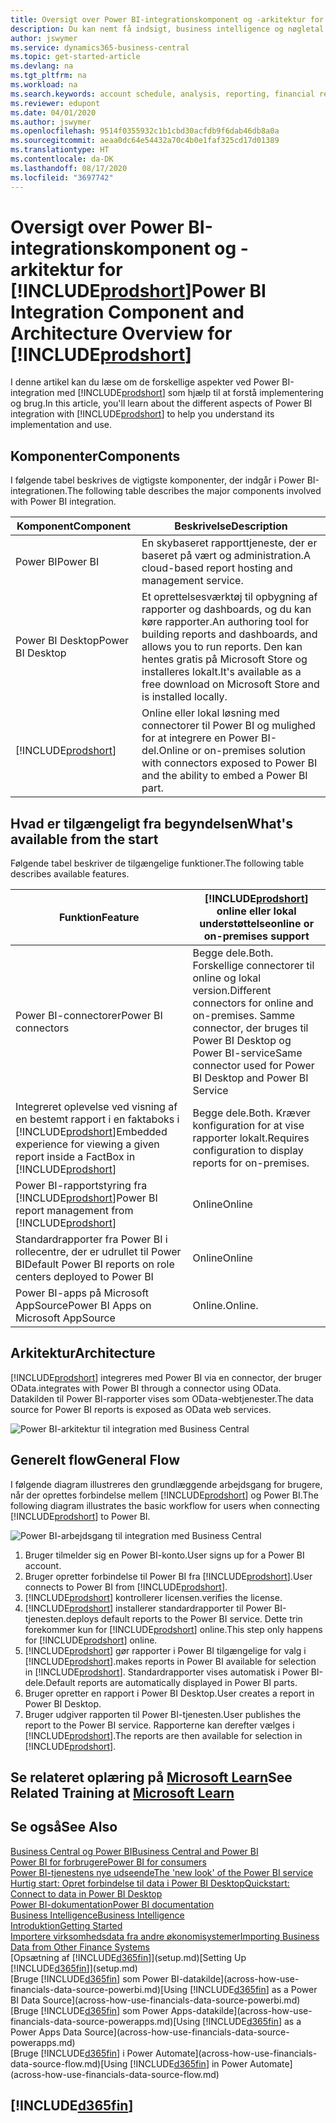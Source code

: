 ```yaml
---
title: Oversigt over Power BI-integrationskomponent og -arkitektur for Business central| Microsoft Docs
description: Du kan nemt få indsigt, business intelligence og nøgletal i dine Business Central-data med Business Central-apps for Power BI.
author: jswymer
ms.service: dynamics365-business-central
ms.topic: get-started-article
ms.devlang: na
ms.tgt_pltfrm: na
ms.workload: na
ms.search.keywords: account schedule, analysis, reporting, financial report, business intelligence, KPI
ms.reviewer: edupont
ms.date: 04/01/2020
ms.author: jswymer
ms.openlocfilehash: 9514f0355932c1b1cbd30acfdb9f6dab46db8a0a
ms.sourcegitcommit: aeaa0dc64e54432a70c4b0e1faf325cd17d01389
ms.translationtype: HT
ms.contentlocale: da-DK
ms.lasthandoff: 08/17/2020
ms.locfileid: "3697742"
---
```

# <a name="power-bi-integration-component-and-architecture-overview-for-prodshort"></a><span data-ttu-id="9a4fa-103">Oversigt over Power BI-integrationskomponent og -arkitektur for [!INCLUDE[prodshort](includes/prodshort.md)]</span><span class="sxs-lookup"><span data-stu-id="9a4fa-103">Power BI Integration Component and Architecture Overview for [!INCLUDE[prodshort](includes/prodshort.md)]</span></span>

<span data-ttu-id="9a4fa-104">I denne artikel kan du læse om de forskellige aspekter ved Power BI-integration med [!INCLUDE[prodshort](includes/prodshort.md)] som hjælp til at forstå implementering og brug.</span><span class="sxs-lookup"><span data-stu-id="9a4fa-104">In this article, you'll learn about the different aspects of Power BI integration with [!INCLUDE[prodshort](includes/prodshort.md)] to help you understand its implementation and use.</span></span>

## <a name="components"></a><span data-ttu-id="9a4fa-105">Komponenter</span><span class="sxs-lookup"><span data-stu-id="9a4fa-105">Components</span></span>

<span data-ttu-id="9a4fa-106">I følgende tabel beskrives de vigtigste komponenter, der indgår i Power BI-integrationen.</span><span class="sxs-lookup"><span data-stu-id="9a4fa-106">The following table describes the major components involved with Power BI integration.</span></span>

|<span data-ttu-id="9a4fa-107">Komponent</span><span class="sxs-lookup"><span data-stu-id="9a4fa-107">Component</span></span>|<span data-ttu-id="9a4fa-108">Beskrivelse</span><span class="sxs-lookup"><span data-stu-id="9a4fa-108">Description</span></span>|
|---------|-----------|
|<span data-ttu-id="9a4fa-109">Power BI</span><span class="sxs-lookup"><span data-stu-id="9a4fa-109">Power BI</span></span>|<span data-ttu-id="9a4fa-110">En skybaseret rapporttjeneste, der er baseret på vært og administration.</span><span class="sxs-lookup"><span data-stu-id="9a4fa-110">A cloud-based report hosting and management service.</span></span>|
|<span data-ttu-id="9a4fa-111">Power BI Desktop</span><span class="sxs-lookup"><span data-stu-id="9a4fa-111">Power BI Desktop</span></span>|<span data-ttu-id="9a4fa-112">Et oprettelsesværktøj til opbygning af rapporter og dashboards, og du kan køre rapporter.</span><span class="sxs-lookup"><span data-stu-id="9a4fa-112">An authoring tool for building reports and dashboards, and allows you to run reports.</span></span> <span data-ttu-id="9a4fa-113">Den kan hentes gratis på Microsoft Store og installeres lokalt.</span><span class="sxs-lookup"><span data-stu-id="9a4fa-113">It's available as a free download on Microsoft Store and is installed locally.</span></span>|
|[!INCLUDE[prodshort](includes/prodshort.md)]|<span data-ttu-id="9a4fa-114">Online eller lokal løsning med connectorer til Power BI og mulighed for at integrere en Power BI-del.</span><span class="sxs-lookup"><span data-stu-id="9a4fa-114">Online or on-premises solution with connectors exposed to Power BI and the ability to embed a Power BI part.</span></span>|

## <a name="whats-available-from-the-start"></a><span data-ttu-id="9a4fa-115">Hvad er tilgængeligt fra begyndelsen</span><span class="sxs-lookup"><span data-stu-id="9a4fa-115">What's available from the start</span></span>

<span data-ttu-id="9a4fa-116">Følgende tabel beskriver de tilgængelige funktioner.</span><span class="sxs-lookup"><span data-stu-id="9a4fa-116">The following table describes available features.</span></span>

|<span data-ttu-id="9a4fa-117">Funktion</span><span class="sxs-lookup"><span data-stu-id="9a4fa-117">Feature</span></span>|[!INCLUDE[prodshort](includes/prodshort.md)] <span data-ttu-id="9a4fa-118">online eller lokal understøttelse</span><span class="sxs-lookup"><span data-stu-id="9a4fa-118">online or on-premises support</span></span>|
|-------|---------------------|
|<span data-ttu-id="9a4fa-119">Power BI-connectorer</span><span class="sxs-lookup"><span data-stu-id="9a4fa-119">Power BI connectors</span></span>|<span data-ttu-id="9a4fa-120">Begge dele.</span><span class="sxs-lookup"><span data-stu-id="9a4fa-120">Both.</span></span> <span data-ttu-id="9a4fa-121">Forskellige connectorer til online og lokal version.</span><span class="sxs-lookup"><span data-stu-id="9a4fa-121">Different connectors for online and on-premises.</span></span> <span data-ttu-id="9a4fa-122">Samme connector, der bruges til Power BI Desktop og Power BI-service</span><span class="sxs-lookup"><span data-stu-id="9a4fa-122">Same connector used for Power BI Desktop and Power BI Service</span></span> |
|<span data-ttu-id="9a4fa-123">Integreret oplevelse ved visning af en bestemt rapport i en faktaboks i [!INCLUDE[prodshort](includes/prodshort.md)]</span><span class="sxs-lookup"><span data-stu-id="9a4fa-123">Embedded experience for viewing a given report inside a FactBox in [!INCLUDE[prodshort](includes/prodshort.md)]</span></span>|<span data-ttu-id="9a4fa-124">Begge dele.</span><span class="sxs-lookup"><span data-stu-id="9a4fa-124">Both.</span></span> <span data-ttu-id="9a4fa-125">Kræver konfiguration for at vise rapporter lokalt.</span><span class="sxs-lookup"><span data-stu-id="9a4fa-125">Requires configuration to display reports for on-premises.</span></span>|
|<span data-ttu-id="9a4fa-126">Power BI-rapportstyring fra [!INCLUDE[prodshort](includes/prodshort.md)]</span><span class="sxs-lookup"><span data-stu-id="9a4fa-126">Power BI report management from [!INCLUDE[prodshort](includes/prodshort.md)]</span></span>|<span data-ttu-id="9a4fa-127">Online</span><span class="sxs-lookup"><span data-stu-id="9a4fa-127">Online</span></span>|
|<span data-ttu-id="9a4fa-128">Standardrapporter fra Power BI i rollecentre, der er udrullet til Power BI</span><span class="sxs-lookup"><span data-stu-id="9a4fa-128">Default Power BI reports on role centers deployed to Power BI</span></span>|<span data-ttu-id="9a4fa-129">Online</span><span class="sxs-lookup"><span data-stu-id="9a4fa-129">Online</span></span>|
|<span data-ttu-id="9a4fa-130">Power BI-apps på Microsoft AppSource</span><span class="sxs-lookup"><span data-stu-id="9a4fa-130">Power BI Apps on Microsoft AppSource</span></span>|<span data-ttu-id="9a4fa-131">Online.</span><span class="sxs-lookup"><span data-stu-id="9a4fa-131">Online.</span></span>|

## <a name="architecture"></a><span data-ttu-id="9a4fa-132">Arkitektur</span><span class="sxs-lookup"><span data-stu-id="9a4fa-132">Architecture</span></span>

[!INCLUDE[prodshort](includes/prodshort.md)] <span data-ttu-id="9a4fa-133">integreres med Power BI via en connector, der bruger OData.</span><span class="sxs-lookup"><span data-stu-id="9a4fa-133">integrates with Power BI through a connector using OData.</span></span> <span data-ttu-id="9a4fa-134">Datakilden til Power BI-rapporter vises som OData-webtjenester.</span><span class="sxs-lookup"><span data-stu-id="9a4fa-134">The data source for Power BI reports is exposed as OData web services.</span></span>

![Power BI-arkitektur til integration med Business Central](./media/power-bi-architecture.png)

## <a name="general-flow"></a><span data-ttu-id="9a4fa-136">Generelt flow</span><span class="sxs-lookup"><span data-stu-id="9a4fa-136">General Flow</span></span>

<span data-ttu-id="9a4fa-137">I følgende diagram illustreres den grundlæggende arbejdsgang for brugere, når der oprettes forbindelse mellem [!INCLUDE[prodshort](includes/prodshort.md)] og Power BI.</span><span class="sxs-lookup"><span data-stu-id="9a4fa-137">The following diagram illustrates the basic workflow for users when connecting [!INCLUDE[prodshort](includes/prodshort.md)] to Power BI.</span></span>

![Power BI-arbejdsgang til integration med Business Central](./media/power-bi-flow.png)

1. <span data-ttu-id="9a4fa-139">Bruger tilmelder sig en Power BI-konto.</span><span class="sxs-lookup"><span data-stu-id="9a4fa-139">User signs up for a Power BI account.</span></span>
2. <span data-ttu-id="9a4fa-140">Bruger opretter forbindelse til Power BI fra [!INCLUDE[prodshort](includes/prodshort.md)].</span><span class="sxs-lookup"><span data-stu-id="9a4fa-140">User connects to Power BI from [!INCLUDE[prodshort](includes/prodshort.md)].</span></span>
3. [!INCLUDE[prodshort](includes/prodshort.md)] <span data-ttu-id="9a4fa-141">kontrollerer licensen.</span><span class="sxs-lookup"><span data-stu-id="9a4fa-141">verifies the license.</span></span>
4. [!INCLUDE[prodshort](includes/prodshort.md)] <span data-ttu-id="9a4fa-142">installerer standardrapporter til Power BI-tjenesten.</span><span class="sxs-lookup"><span data-stu-id="9a4fa-142">deploys default reports to the Power BI service.</span></span> <span data-ttu-id="9a4fa-143">Dette trin forekommer kun for [!INCLUDE[prodshort](includes/prodshort.md)] online.</span><span class="sxs-lookup"><span data-stu-id="9a4fa-143">This step only happens for [!INCLUDE[prodshort](includes/prodshort.md)] online.</span></span>
5. [!INCLUDE[prodshort](includes/prodshort.md)] <span data-ttu-id="9a4fa-144">gør rapporter i Power BI tilgængelige for valg i [!INCLUDE[prodshort](includes/prodshort.md)].</span><span class="sxs-lookup"><span data-stu-id="9a4fa-144">makes reports in Power BI available for selection in [!INCLUDE[prodshort](includes/prodshort.md)].</span></span> <span data-ttu-id="9a4fa-145">Standardrapporter vises automatisk i Power BI-dele.</span><span class="sxs-lookup"><span data-stu-id="9a4fa-145">Default reports are automatically displayed in Power BI parts.</span></span>
6. <span data-ttu-id="9a4fa-146">Bruger opretter en rapport i Power BI Desktop.</span><span class="sxs-lookup"><span data-stu-id="9a4fa-146">User creates a report in Power BI Desktop.</span></span>
7. <span data-ttu-id="9a4fa-147">Bruger udgiver rapporten til Power BI-tjenesten.</span><span class="sxs-lookup"><span data-stu-id="9a4fa-147">User publishes the report to the Power BI service.</span></span> <span data-ttu-id="9a4fa-148">Rapporterne kan derefter vælges i [!INCLUDE[prodshort](includes/prodshort.md)].</span><span class="sxs-lookup"><span data-stu-id="9a4fa-148">The reports are then available for selection in [!INCLUDE[prodshort](includes/prodshort.md)].</span></span>

## <a name="see-related-training-at-microsoft-learn"></a><span data-ttu-id="9a4fa-149">Se relateret oplæring på [Microsoft Learn](/learn/modules/configure-powerbi-excel-dynamics-365-business-central/index)</span><span class="sxs-lookup"><span data-stu-id="9a4fa-149">See Related Training at [Microsoft Learn](/learn/modules/configure-powerbi-excel-dynamics-365-business-central/index)</span></span>

## <a name="see-also"></a><span data-ttu-id="9a4fa-150">Se også</span><span class="sxs-lookup"><span data-stu-id="9a4fa-150">See Also</span></span>

[<span data-ttu-id="9a4fa-151">Business Central og Power BI</span><span class="sxs-lookup"><span data-stu-id="9a4fa-151">Business Central and Power BI</span></span>](admin-powerbi.md)  
[<span data-ttu-id="9a4fa-152">Power BI for forbrugere</span><span class="sxs-lookup"><span data-stu-id="9a4fa-152">Power BI for consumers</span></span>](/power-bi/consumer/end-user-consumer)  
[<span data-ttu-id="9a4fa-153">Power BI-tjenestens nye udseende</span><span class="sxs-lookup"><span data-stu-id="9a4fa-153">The 'new look' of the Power BI service</span></span>](/power-bi/service-new-look)  
[<span data-ttu-id="9a4fa-154">Hurtig start: Opret forbindelse til data i Power BI Desktop</span><span class="sxs-lookup"><span data-stu-id="9a4fa-154">Quickstart: Connect to data in Power BI Desktop</span></span>](/power-bi/desktop-quickstart-connect-to-data)  
[<span data-ttu-id="9a4fa-155">Power BI-dokumentation</span><span class="sxs-lookup"><span data-stu-id="9a4fa-155">Power BI documentation</span></span>](/power-bi/)  
[<span data-ttu-id="9a4fa-156">Business Intelligence</span><span class="sxs-lookup"><span data-stu-id="9a4fa-156">Business Intelligence</span></span>](bi.md)  
[<span data-ttu-id="9a4fa-157">Introduktion</span><span class="sxs-lookup"><span data-stu-id="9a4fa-157">Getting Started</span></span>](product-get-started.md)  
[<span data-ttu-id="9a4fa-158">Importere virksomhedsdata fra andre økonomisystemer</span><span class="sxs-lookup"><span data-stu-id="9a4fa-158">Importing Business Data from Other Finance Systems</span></span>](across-import-data-configuration-packages.md)  
<span data-ttu-id="9a4fa-159">[Opsætning af [!INCLUDE[d365fin](includes/d365fin_md.md)]](setup.md)</span><span class="sxs-lookup"><span data-stu-id="9a4fa-159">[Setting Up [!INCLUDE[d365fin](includes/d365fin_md.md)]](setup.md)</span></span>  
<span data-ttu-id="9a4fa-160">[Bruge [!INCLUDE[d365fin](includes/d365fin_md.md)] som Power BI-datakilde](across-how-use-financials-data-source-powerbi.md)</span><span class="sxs-lookup"><span data-stu-id="9a4fa-160">[Using [!INCLUDE[d365fin](includes/d365fin_md.md)] as a Power BI Data Source](across-how-use-financials-data-source-powerbi.md)</span></span>  
<span data-ttu-id="9a4fa-161">[Bruge [!INCLUDE[d365fin](includes/d365fin_md.md)] som Power Apps-datakilde](across-how-use-financials-data-source-powerapps.md)</span><span class="sxs-lookup"><span data-stu-id="9a4fa-161">[Using [!INCLUDE[d365fin](includes/d365fin_md.md)] as a Power Apps Data Source](across-how-use-financials-data-source-powerapps.md)</span></span>  
<span data-ttu-id="9a4fa-162">[Bruge [!INCLUDE[d365fin](includes/d365fin_md.md)] i Power Automate](across-how-use-financials-data-source-flow.md)</span><span class="sxs-lookup"><span data-stu-id="9a4fa-162">[Using [!INCLUDE[d365fin](includes/d365fin_md.md)] in Power Automate](across-how-use-financials-data-source-flow.md)</span></span>  

## [!INCLUDE[d365fin](includes/free_trial_md.md)]  
